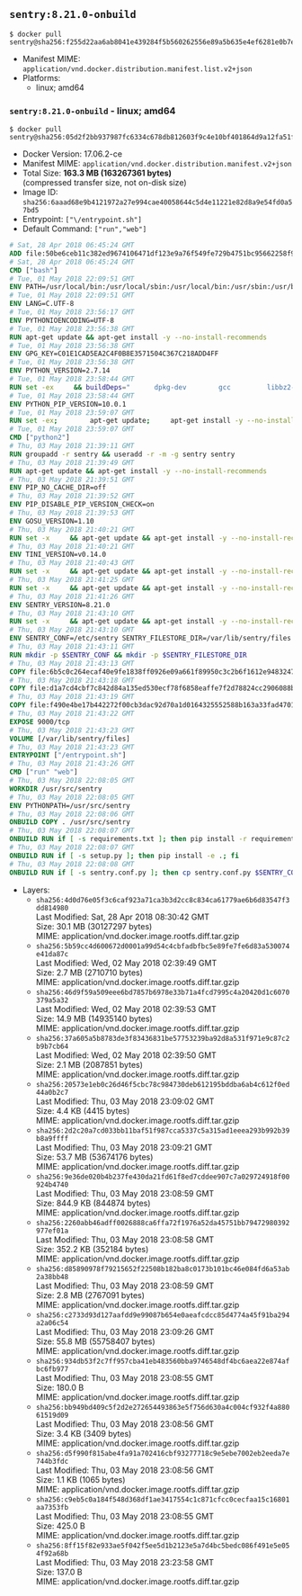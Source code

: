 ## `sentry:8.21.0-onbuild`

```console
$ docker pull sentry@sha256:f255d22aa6ab8041e439284f5b560262556e89a5b635e4ef6281e0b7eddbcb47
```

-	Manifest MIME: `application/vnd.docker.distribution.manifest.list.v2+json`
-	Platforms:
	-	linux; amd64

### `sentry:8.21.0-onbuild` - linux; amd64

```console
$ docker pull sentry@sha256:05d2f2bb937987fc6334c678db812603f9c4e10bf401864d9a12fa51f2a13eba
```

-	Docker Version: 17.06.2-ce
-	Manifest MIME: `application/vnd.docker.distribution.manifest.v2+json`
-	Total Size: **163.3 MB (163267361 bytes)**  
	(compressed transfer size, not on-disk size)
-	Image ID: `sha256:6aaad68e9b4121972a27e994cae40058644c5d4e11221e82d8a9e54fd0a57bd5`
-	Entrypoint: `["\/entrypoint.sh"]`
-	Default Command: `["run","web"]`

```dockerfile
# Sat, 28 Apr 2018 06:45:24 GMT
ADD file:50be6ceb11c382ed9674106471df123e9a76f549fe729b4751bc95662258f9e0 in / 
# Sat, 28 Apr 2018 06:45:24 GMT
CMD ["bash"]
# Tue, 01 May 2018 22:09:51 GMT
ENV PATH=/usr/local/bin:/usr/local/sbin:/usr/local/bin:/usr/sbin:/usr/bin:/sbin:/bin
# Tue, 01 May 2018 22:09:51 GMT
ENV LANG=C.UTF-8
# Tue, 01 May 2018 23:56:17 GMT
ENV PYTHONIOENCODING=UTF-8
# Tue, 01 May 2018 23:56:38 GMT
RUN apt-get update && apt-get install -y --no-install-recommends 		ca-certificates 		libgdbm3 		libreadline6 		libsqlite3-0 		libssl1.0.0 	&& rm -rf /var/lib/apt/lists/*
# Tue, 01 May 2018 23:56:38 GMT
ENV GPG_KEY=C01E1CAD5EA2C4F0B8E3571504C367C218ADD4FF
# Tue, 01 May 2018 23:56:38 GMT
ENV PYTHON_VERSION=2.7.14
# Tue, 01 May 2018 23:58:44 GMT
RUN set -ex 	&& buildDeps=" 		dpkg-dev 		gcc 		libbz2-dev 		libc6-dev 		libdb-dev 		libgdbm-dev 		libncursesw5-dev 		libreadline-dev 		libsqlite3-dev 		libssl-dev 		make 		tcl-dev 		tk-dev 		wget 		xz-utils 		zlib1g-dev 		$(command -v gpg > /dev/null || echo 'gnupg dirmngr') 	" 	&& apt-get update && apt-get install -y $buildDeps --no-install-recommends && rm -rf /var/lib/apt/lists/* 		&& wget -O python.tar.xz "https://www.python.org/ftp/python/${PYTHON_VERSION%%[a-z]*}/Python-$PYTHON_VERSION.tar.xz" 	&& wget -O python.tar.xz.asc "https://www.python.org/ftp/python/${PYTHON_VERSION%%[a-z]*}/Python-$PYTHON_VERSION.tar.xz.asc" 	&& export GNUPGHOME="$(mktemp -d)" 	&& gpg --keyserver ha.pool.sks-keyservers.net --recv-keys "$GPG_KEY" 	&& gpg --batch --verify python.tar.xz.asc python.tar.xz 	&& rm -rf "$GNUPGHOME" python.tar.xz.asc 	&& mkdir -p /usr/src/python 	&& tar -xJC /usr/src/python --strip-components=1 -f python.tar.xz 	&& rm python.tar.xz 		&& cd /usr/src/python 	&& gnuArch="$(dpkg-architecture --query DEB_BUILD_GNU_TYPE)" 	&& ./configure 		--build="$gnuArch" 		--enable-shared 		--enable-unicode=ucs4 	&& make -j "$(nproc)" 	&& make install 	&& ldconfig 		&& apt-get purge -y --auto-remove $buildDeps 		&& find /usr/local -depth 		\( 			\( -type d -a \( -name test -o -name tests \) \) 			-o 			\( -type f -a \( -name '*.pyc' -o -name '*.pyo' \) \) 		\) -exec rm -rf '{}' + 	&& rm -rf /usr/src/python
# Tue, 01 May 2018 23:58:44 GMT
ENV PYTHON_PIP_VERSION=10.0.1
# Tue, 01 May 2018 23:59:07 GMT
RUN set -ex; 		apt-get update; 	apt-get install -y --no-install-recommends wget; 	rm -rf /var/lib/apt/lists/*; 		wget -O get-pip.py 'https://bootstrap.pypa.io/get-pip.py'; 		apt-get purge -y --auto-remove wget; 		python get-pip.py 		--disable-pip-version-check 		--no-cache-dir 		"pip==$PYTHON_PIP_VERSION" 	; 	pip --version; 		find /usr/local -depth 		\( 			\( -type d -a \( -name test -o -name tests \) \) 			-o 			\( -type f -a \( -name '*.pyc' -o -name '*.pyo' \) \) 		\) -exec rm -rf '{}' +; 	rm -f get-pip.py
# Tue, 01 May 2018 23:59:07 GMT
CMD ["python2"]
# Thu, 03 May 2018 21:39:11 GMT
RUN groupadd -r sentry && useradd -r -m -g sentry sentry
# Thu, 03 May 2018 21:39:49 GMT
RUN apt-get update && apt-get install -y --no-install-recommends         gcc         git         libffi-dev         libjpeg-dev         libpq-dev         libxml2-dev         libxslt-dev         libyaml-dev     && rm -rf /var/lib/apt/lists/*
# Thu, 03 May 2018 21:39:51 GMT
ENV PIP_NO_CACHE_DIR=off
# Thu, 03 May 2018 21:39:52 GMT
ENV PIP_DISABLE_PIP_VERSION_CHECK=on
# Thu, 03 May 2018 21:39:53 GMT
ENV GOSU_VERSION=1.10
# Thu, 03 May 2018 21:40:21 GMT
RUN set -x     && apt-get update && apt-get install -y --no-install-recommends wget && rm -rf /var/lib/apt/lists/*     && wget -O /usr/local/bin/gosu "https://github.com/tianon/gosu/releases/download/$GOSU_VERSION/gosu-$(dpkg --print-architecture)"     && wget -O /usr/local/bin/gosu.asc "https://github.com/tianon/gosu/releases/download/$GOSU_VERSION/gosu-$(dpkg --print-architecture).asc"     && export GNUPGHOME="$(mktemp -d)"     && gpg --keyserver ha.pool.sks-keyservers.net --recv-keys B42F6819007F00F88E364FD4036A9C25BF357DD4     && gpg --batch --verify /usr/local/bin/gosu.asc /usr/local/bin/gosu     && rm -r "$GNUPGHOME" /usr/local/bin/gosu.asc     && chmod +x /usr/local/bin/gosu     && gosu nobody true     && apt-get purge -y --auto-remove wget
# Thu, 03 May 2018 21:40:21 GMT
ENV TINI_VERSION=v0.14.0
# Thu, 03 May 2018 21:40:43 GMT
RUN set -x     && apt-get update && apt-get install -y --no-install-recommends wget && rm -rf /var/lib/apt/lists/*     && wget -O /usr/local/bin/tini "https://github.com/krallin/tini/releases/download/$TINI_VERSION/tini"     && wget -O /usr/local/bin/tini.asc "https://github.com/krallin/tini/releases/download/$TINI_VERSION/tini.asc"     && export GNUPGHOME="$(mktemp -d)"     && gpg --keyserver ha.pool.sks-keyservers.net --recv-keys 6380DC428747F6C393FEACA59A84159D7001A4E5     && gpg --batch --verify /usr/local/bin/tini.asc /usr/local/bin/tini     && rm -r "$GNUPGHOME" /usr/local/bin/tini.asc     && chmod +x /usr/local/bin/tini     && tini -h     && apt-get purge -y --auto-remove wget
# Thu, 03 May 2018 21:41:25 GMT
RUN set -x     && apt-get update && apt-get install -y --no-install-recommends make && rm -rf /var/lib/apt/lists/*     && pip install librabbitmq==1.6.1     && python -c 'import librabbitmq'     && apt-get purge -y --auto-remove make
# Thu, 03 May 2018 21:41:26 GMT
ENV SENTRY_VERSION=8.21.0
# Thu, 03 May 2018 21:43:10 GMT
RUN set -x     && apt-get update && apt-get install -y --no-install-recommends wget g++ && rm -rf /var/lib/apt/lists/*     && mkdir -p /usr/src/sentry     && wget -O /usr/src/sentry/sentry-${SENTRY_VERSION}-py27-none-any.whl "https://github.com/getsentry/sentry/releases/download/${SENTRY_VERSION}/sentry-${SENTRY_VERSION}-py27-none-any.whl"     && wget -O /usr/src/sentry/sentry-${SENTRY_VERSION}-py27-none-any.whl.asc "https://github.com/getsentry/sentry/releases/download/${SENTRY_VERSION}/sentry-${SENTRY_VERSION}-py27-none-any.whl.asc"     && wget -O /usr/src/sentry/sentry_plugins-${SENTRY_VERSION}-py2.py3-none-any.whl "https://github.com/getsentry/sentry/releases/download/${SENTRY_VERSION}/sentry_plugins-${SENTRY_VERSION}-py2.py3-none-any.whl"     && wget -O /usr/src/sentry/sentry_plugins-${SENTRY_VERSION}-py2.py3-none-any.whl.asc "https://github.com/getsentry/sentry/releases/download/${SENTRY_VERSION}/sentry_plugins-${SENTRY_VERSION}-py2.py3-none-any.whl.asc"     && export GNUPGHOME="$(mktemp -d)"     && gpg --keyserver ha.pool.sks-keyservers.net --recv-keys D8749766A66DD714236A932C3B2D400CE5BBCA60     && gpg --batch --verify /usr/src/sentry/sentry-${SENTRY_VERSION}-py27-none-any.whl.asc /usr/src/sentry/sentry-${SENTRY_VERSION}-py27-none-any.whl     && gpg --batch --verify /usr/src/sentry/sentry_plugins-${SENTRY_VERSION}-py2.py3-none-any.whl.asc /usr/src/sentry/sentry_plugins-${SENTRY_VERSION}-py2.py3-none-any.whl     && pip install         /usr/src/sentry/sentry-${SENTRY_VERSION}-py27-none-any.whl         /usr/src/sentry/sentry_plugins-${SENTRY_VERSION}-py2.py3-none-any.whl     && sentry --help     && sentry plugins list     && rm -r "$GNUPGHOME" /usr/src/sentry     && apt-get purge -y --auto-remove wget g++
# Thu, 03 May 2018 21:43:10 GMT
ENV SENTRY_CONF=/etc/sentry SENTRY_FILESTORE_DIR=/var/lib/sentry/files
# Thu, 03 May 2018 21:43:11 GMT
RUN mkdir -p $SENTRY_CONF && mkdir -p $SENTRY_FILESTORE_DIR
# Thu, 03 May 2018 21:43:13 GMT
COPY file:6b5c0c264ecaf40e9fe1838ff0926e09a661f89950c3c2b6f1612e948324733d in /etc/sentry/ 
# Thu, 03 May 2018 21:43:18 GMT
COPY file:d1a7cd4cbf7c842d84a135ed530ecf78f6858eaffe7f2d78824cc2906088bdd1 in /etc/sentry/ 
# Thu, 03 May 2018 21:43:19 GMT
COPY file:f490e4be17b442272f00cb3dac92d70a1d0164325552588b163a33fad4701f18 in /entrypoint.sh 
# Thu, 03 May 2018 21:43:22 GMT
EXPOSE 9000/tcp
# Thu, 03 May 2018 21:43:23 GMT
VOLUME [/var/lib/sentry/files]
# Thu, 03 May 2018 21:43:23 GMT
ENTRYPOINT ["/entrypoint.sh"]
# Thu, 03 May 2018 21:43:26 GMT
CMD ["run" "web"]
# Thu, 03 May 2018 22:08:05 GMT
WORKDIR /usr/src/sentry
# Thu, 03 May 2018 22:08:05 GMT
ENV PYTHONPATH=/usr/src/sentry
# Thu, 03 May 2018 22:08:06 GMT
ONBUILD COPY . /usr/src/sentry
# Thu, 03 May 2018 22:08:07 GMT
ONBUILD RUN if [ -s requirements.txt ]; then pip install -r requirements.txt; fi
# Thu, 03 May 2018 22:08:07 GMT
ONBUILD RUN if [ -s setup.py ]; then pip install -e .; fi
# Thu, 03 May 2018 22:08:08 GMT
ONBUILD RUN if [ -s sentry.conf.py ]; then cp sentry.conf.py $SENTRY_CONF/; fi 	&& if [ -s config.yml ]; then cp config.yml $SENTRY_CONF/; fi
```

-	Layers:
	-	`sha256:4d0d76e05f3c6caf923a71ca3b3d2cc8c834ca61779ae6b6d83547f3dd814980`  
		Last Modified: Sat, 28 Apr 2018 08:30:42 GMT  
		Size: 30.1 MB (30127297 bytes)  
		MIME: application/vnd.docker.image.rootfs.diff.tar.gzip
	-	`sha256:5b59cc4d600672d0001a99d54c4cbfadbfbc5e89fe7fe6d83a530074e41da87c`  
		Last Modified: Wed, 02 May 2018 02:39:49 GMT  
		Size: 2.7 MB (2710710 bytes)  
		MIME: application/vnd.docker.image.rootfs.diff.tar.gzip
	-	`sha256:46d9f59a509eee6bd7857b6978e33b71a4fcd7995c4a20420d1c6070379a5a32`  
		Last Modified: Wed, 02 May 2018 02:39:53 GMT  
		Size: 14.9 MB (14935140 bytes)  
		MIME: application/vnd.docker.image.rootfs.diff.tar.gzip
	-	`sha256:37a605a5b8783de3f83436831be57753239ba92d8a531f971e9c87c2b9b7cb64`  
		Last Modified: Wed, 02 May 2018 02:39:50 GMT  
		Size: 2.1 MB (2087851 bytes)  
		MIME: application/vnd.docker.image.rootfs.diff.tar.gzip
	-	`sha256:20573e1eb0c26d46f5cbc78c984730deb612195bddba6ab4c612f0ed44a0b2c7`  
		Last Modified: Thu, 03 May 2018 23:09:02 GMT  
		Size: 4.4 KB (4415 bytes)  
		MIME: application/vnd.docker.image.rootfs.diff.tar.gzip
	-	`sha256:2d2c20a7cd033bb11baf51f987cca5337c5a315ad1eeea293b992b39b8a9ffff`  
		Last Modified: Thu, 03 May 2018 23:09:21 GMT  
		Size: 53.7 MB (53674176 bytes)  
		MIME: application/vnd.docker.image.rootfs.diff.tar.gzip
	-	`sha256:9e36de020b4b237fe430da21fd61f8ed7cddee907c7a029724918f00924b4740`  
		Last Modified: Thu, 03 May 2018 23:08:59 GMT  
		Size: 844.9 KB (844874 bytes)  
		MIME: application/vnd.docker.image.rootfs.diff.tar.gzip
	-	`sha256:2260abb46adff0026888ca6ffa72f1976a52da45751bb79472980392977ef01a`  
		Last Modified: Thu, 03 May 2018 23:08:58 GMT  
		Size: 352.2 KB (352184 bytes)  
		MIME: application/vnd.docker.image.rootfs.diff.tar.gzip
	-	`sha256:d85890978f79215652f22508b182ba8c0173b101bc46e084fd6a53ab2a38bb48`  
		Last Modified: Thu, 03 May 2018 23:08:59 GMT  
		Size: 2.8 MB (2767091 bytes)  
		MIME: application/vnd.docker.image.rootfs.diff.tar.gzip
	-	`sha256:c2733d93d127aafdd9e99087b654e0aeafcdcc85d4774a45f91ba294a2a06c54`  
		Last Modified: Thu, 03 May 2018 23:09:26 GMT  
		Size: 55.8 MB (55758407 bytes)  
		MIME: application/vnd.docker.image.rootfs.diff.tar.gzip
	-	`sha256:934db53f2c7ff957cba41eb483560bba9746548df4bc6aea22e874afbc6fb977`  
		Last Modified: Thu, 03 May 2018 23:08:55 GMT  
		Size: 180.0 B  
		MIME: application/vnd.docker.image.rootfs.diff.tar.gzip
	-	`sha256:bb949bd409c5f2d2e272654493863e5f756d630a4c004cf932f4a88061519d09`  
		Last Modified: Thu, 03 May 2018 23:08:56 GMT  
		Size: 3.4 KB (3409 bytes)  
		MIME: application/vnd.docker.image.rootfs.diff.tar.gzip
	-	`sha256:d5f990f815abe4fa91a702416cbf93277718c9e5ebe7002eb2eeda7e744b3fdc`  
		Last Modified: Thu, 03 May 2018 23:08:56 GMT  
		Size: 1.1 KB (1065 bytes)  
		MIME: application/vnd.docker.image.rootfs.diff.tar.gzip
	-	`sha256:c9eb5c0a184f548d368df1ae3417554c1c871cfcc0cecfaa15c16801aa7353fb`  
		Last Modified: Thu, 03 May 2018 23:08:55 GMT  
		Size: 425.0 B  
		MIME: application/vnd.docker.image.rootfs.diff.tar.gzip
	-	`sha256:8ff15f82e933ae5f042f5ee5d1b2123e5a7d4bc5bedc086f491e5e054f92a68b`  
		Last Modified: Thu, 03 May 2018 23:23:58 GMT  
		Size: 137.0 B  
		MIME: application/vnd.docker.image.rootfs.diff.tar.gzip

